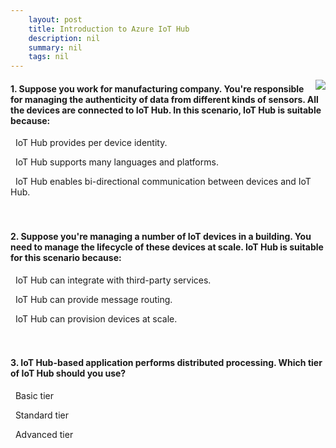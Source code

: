 ```yaml
---
    layout: post
    title: Introduction to Azure IoT Hub 
    description: nil
    summary: nil
    tags: nil
---
```



 <a target="_blank" href="https://docs.microsoft.com/en-us/learn/modules/introduction-to-iot-hub/5-knowledge-check/"><i class="fas fa-external-link-alt"></i> </a>
 <img align="right" src="https://docs.microsoft.com/en-us/learn/achievements/student-evangelism/introduction-to-iot-hub.svg">
####  1. Suppose you work for manufacturing company. You're responsible for managing the authenticity of data from different kinds of sensors. All the devices are connected to IoT Hub. In this scenario, IoT Hub is suitable because:


<i class='fas fa-check-square' style='color: Dodgerblue;'></i> &nbsp;&nbsp;IoT Hub provides per device identity.

<i class='far fa-square'></i> &nbsp;&nbsp;IoT Hub supports many languages and platforms.

<i class='far fa-square'></i> &nbsp;&nbsp;IoT Hub enables bi-directional communication between devices and IoT Hub.
<br />
<br />
<br />

####  2. Suppose you're managing a number of IoT devices in a building. You need to manage the lifecycle of  these devices at scale. IoT Hub is suitable for this scenario because:


<i class='far fa-square'></i> &nbsp;&nbsp;IoT Hub can integrate with third-party services.

<i class='far fa-square'></i> &nbsp;&nbsp;IoT Hub can provide message routing.

<i class='fas fa-check-square' style='color: Dodgerblue;'></i> &nbsp;&nbsp;IoT Hub can provision devices at scale.
<br />
<br />
<br />

####  3. IoT Hub-based application performs distributed processing. Which tier of IoT Hub should you use?


<i class='far fa-square'></i> &nbsp;&nbsp;Basic tier

<i class='fas fa-check-square' style='color: Dodgerblue;'></i> &nbsp;&nbsp;Standard tier

<i class='far fa-square'></i> &nbsp;&nbsp;Advanced tier
<br />
<br />
<br />
